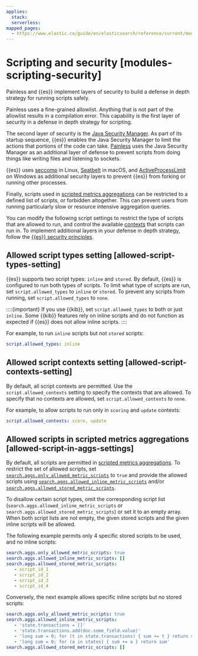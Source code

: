 ```yaml
---
applies:
  stack:
  serverless:
mapped_pages:
  - https://www.elastic.co/guide/en/elasticsearch/reference/current/modules-scripting-security.html
---
```


# Scripting and security [modules-scripting-security]

Painless and {{es}} implement layers of security to build a defense in depth strategy for running scripts safely.

Painless uses a fine-grained allowlist. Anything that is not part of the allowlist results in a compilation error. This capability is the first layer of security in a defense in depth strategy for scripting.

The second layer of security is the [Java Security Manager](https://www.oracle.com/java/technologies/javase/seccodeguide.html). As part of its startup sequence, {{es}} enables the Java Security Manager to limit the actions that portions of the code can take. [Painless](modules-scripting-painless.md) uses the Java Security Manager as an additional layer of defense to prevent scripts from doing things like writing files and listening to sockets.

{{es}} uses [seccomp](https://en.wikipedia.org/wiki/Seccomp) in Linux, [Seatbelt](https://www.chromium.org/developers/design-documents/sandbox/osx-sandboxing-design) in macOS, and [ActiveProcessLimit](https://msdn.microsoft.com/en-us/library/windows/desktop/ms684147) on Windows as additional security layers to prevent {{es}} from forking or running other processes.

Finally, scripts used in [scripted metrics aggregations](asciidocalypse://docs/elasticsearch/docs/reference/data-analysis/aggregations/search-aggregations-metrics-scripted-metric-aggregation.md) can be restricted to a defined list of scripts, or forbidden altogether. This can prevent users from running particularly slow or resource intensive aggregation queries.

You can modify the following script settings to restrict the type of scripts that are allowed to run, and control the available [contexts](asciidocalypse://docs/elasticsearch/docs/reference/scripting-languages/painless/painless-contexts.md) that scripts can run in. To implement additional layers in your defense in depth strategy, follow the [{{es}} security principles](../../deploy-manage/security.md).


## Allowed script types setting [allowed-script-types-setting] 

{{es}} supports two script types: `inline` and `stored`. By default, {{es}} is configured to run both types of scripts. To limit what type of scripts are run, set `script.allowed_types` to `inline` or `stored`. To prevent any scripts from running, set `script.allowed_types` to `none`.

::::{important} 
If you use {{kib}}, set `script.allowed_types` to both or just `inline`. Some {{kib}} features rely on inline scripts and do not function as expected if {{es}} does not allow inline scripts.
::::


For example, to run `inline` scripts but not `stored` scripts:

```yaml
script.allowed_types: inline
```


## Allowed script contexts setting [allowed-script-contexts-setting] 

By default, all script contexts are permitted. Use the `script.allowed_contexts` setting to specify the contexts that are allowed. To specify that no contexts are allowed, set `script.allowed_contexts` to `none`.

For example, to allow scripts to run only in `scoring` and `update` contexts:

```yaml
script.allowed_contexts: score, update
```


## Allowed scripts in scripted metrics aggregations [allowed-script-in-aggs-settings] 

By default, all scripts are permitted in [scripted metrics aggregations](https://www.elastic.co/guide/en/elasticsearch/reference/current/search-aggregations-metrics-scripted-metric-aggregation.html). To restrict the set of allowed scripts, set [`search.aggs.only_allowed_metric_scripts`](asciidocalypse://docs/elasticsearch/docs/reference/elasticsearch/configuration-reference/search-settings.md#search-settings-only-allowed-scripts) to `true` and provide the allowed scripts using [`search.aggs.allowed_inline_metric_scripts`](https://www.elastic.co/guide/en/elasticsearch/reference/current/search-settings.html#search-settings-allowed-inline-scripts) and/or [`search.aggs.allowed_stored_metric_scripts`](https://www.elastic.co/guide/en/elasticsearch/reference/current/search-settings.html#search-settings-allowed-stored-scripts).

To disallow certain script types, omit the corresponding script list (`search.aggs.allowed_inline_metric_scripts` or `search.aggs.allowed_stored_metric_scripts`) or set it to an empty array. When both script lists are not empty, the given stored scripts and the given inline scripts will be allowed.

The following example permits only 4 specific stored scripts to be used, and no inline scripts:

```yaml
search.aggs.only_allowed_metric_scripts: true
search.aggs.allowed_inline_metric_scripts: []
search.aggs.allowed_stored_metric_scripts:
   - script_id_1
   - script_id_2
   - script_id_3
   - script_id_4
```

Conversely, the next example allows specific inline scripts but no stored scripts:

```yaml
search.aggs.only_allowed_metric_scripts: true
search.aggs.allowed_inline_metric_scripts:
   - 'state.transactions = []'
   - 'state.transactions.add(doc.some_field.value)'
   - 'long sum = 0; for (t in state.transactions) { sum += t } return sum'
   - 'long sum = 0; for (a in states) { sum += a } return sum'
search.aggs.allowed_stored_metric_scripts: []
```

